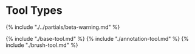 # Tool Types

{% include "./../partials/beta-warning.md" %}

{% include "./base-tool.md" %}
{% include "./annotation-tool.md" %}
{% include "./brush-tool.md" %}
